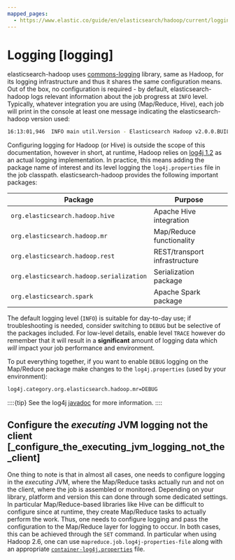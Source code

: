 ```yaml
---
mapped_pages:
  - https://www.elastic.co/guide/en/elasticsearch/hadoop/current/logging.html
---
```


# Logging [logging]

elasticsearch-hadoop uses [commons-logging](http://commons.apache.org/proper/commons-logging/) library, same as Hadoop, for its logging infrastructure and thus it shares the same configuration means. Out of the box, no configuration is required - by default, elasticsearch-hadoop logs relevant information about the job progress at `INFO` level. Typically, whatever integration you are using (Map/Reduce, Hive), each job will print in the console at least one message indicating the elasticsearch-hadoop version used:

```bash
16:13:01,946  INFO main util.Version - Elasticsearch Hadoop v2.0.0.BUILD-SNAPSHOT [f2c5c3e280]
```

Configuring logging for Hadoop (or Hive) is outside the scope of this documentation, however in short, at runtime, Hadoop relies on [log4j 1.2](http://logging.apache.org/log4j/1.2/) as an actual logging implementation. In practice, this means adding the package name of interest and its level logging the `log4j.properties` file in the job classpath. elasticsearch-hadoop provides the following important packages:

| Package | Purpose |
| --- | --- |
| `org.elasticsearch.hadoop.hive` | Apache Hive integration |
| `org.elasticsearch.hadoop.mr` | Map/Reduce functionality |
| `org.elasticsearch.hadoop.rest` | REST/transport infrastructure |
| `org.elasticsearch.hadoop.serialization` | Serialization package |
| `org.elasticsearch.spark` | Apache Spark package |

The default logging level (`INFO`) is suitable for day-to-day use; if troubleshooting is needed, consider switching to `DEBUG` but be selective of the packages included. For low-level details, enable level `TRACE` however do remember that it will result in a **significant** amount of logging data which *will* impact your job performance and environment.

To put everything together, if you want to enable `DEBUG` logging on the Map/Reduce package make changes to the `log4j.properties` (used by your environment):

```bash
log4j.category.org.elasticsearch.hadoop.mr=DEBUG
```

::::{tip}
See the log4j [javadoc](https://logging.apache.org/log4j/1.2/apidocs/org/apache/log4j/PropertyConfigurator.md#doConfigure%28java.lang.String,%20org.apache.log4j.spi.LoggerRepository%29) for more information.
::::


## Configure the *executing* JVM logging not the client [_configure_the_executing_jvm_logging_not_the_client]

One thing to note is that in almost all cases, one needs to configure logging in the *executing* JVM, where the Map/Reduce tasks actually run and not on the client, where the job is assembled or monitored. Depending on your library, platform and version this can done through some dedicated settings. In particular Map/Reduce-based libraries like Hive can be difficult to configure since at runtime, they create Map/Reduce tasks to actually perform the work. Thus, one needs to configure logging and pass the configuration to the Map/Reduce layer for logging to occur. In both cases, this can be achieved through the `SET` command. In particular when using Hadoop 2.6, one can use `mapreduce.job.log4j-properties-file` along with an appropriate [`container-log4j.properties`](https://github.com/apache/hadoop/blob/release-2.6.0/hadoop-yarn-project/hadoop-yarn/hadoop-yarn-server/hadoop-yarn-server-nodemanager/src/main/resources/container-log4j.properties) file.


